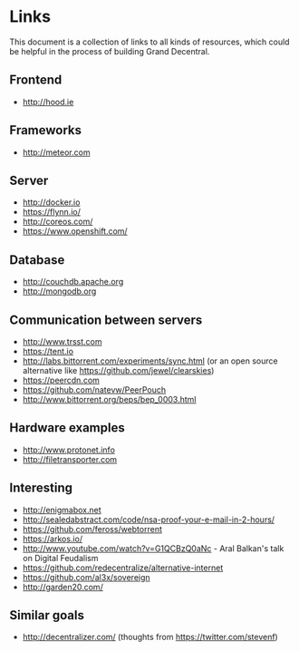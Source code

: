 # Links

This document is a collection of links to all kinds of resources, which could be helpful in the process of building Grand Decentral.

## Frontend 

- http://hood.ie

## Frameworks
- http://meteor.com

## Server

- http://docker.io
- https://flynn.io/
- http://coreos.com/
- https://www.openshift.com/

## Database

- http://couchdb.apache.org
- http://mongodb.org

## Communication between servers

- http://www.trsst.com
- https://tent.io
- http://labs.bittorrent.com/experiments/sync.html (or an open source alternative like https://github.com/jewel/clearskies)
- https://peercdn.com
- https://github.com/natevw/PeerPouch
- http://www.bittorrent.org/beps/bep_0003.html 

## Hardware examples

- http://www.protonet.info
- http://filetransporter.com

## Interesting

- http://enigmabox.net
- http://sealedabstract.com/code/nsa-proof-your-e-mail-in-2-hours/ 
- https://github.com/feross/webtorrent
- https://arkos.io/
- http://www.youtube.com/watch?v=G1QCBzQ0aNc - Aral Balkan's talk on Digital Feudalism
- https://github.com/redecentralize/alternative-internet
- https://github.com/al3x/sovereign
- http://garden20.com/ 

## Similar goals
- http://decentralizer.com/ (thoughts from https://twitter.com/stevenf)
